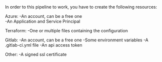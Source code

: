 In order to this pipeline to work, you have to create the following resources:

Azure:
-An account, can be a free one	
-An Application and Service Principal

Terraform:
-One or multiple files containing the configuration

Gitlab:
-An account, can be a free one
-Some environment variables
-A .gitlab-ci.yml file
-An api access token

Other:
-A signed ssl certificate